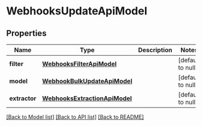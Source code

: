 # WebhooksUpdateApiModel
## Properties

| Name | Type | Description | Notes |
|------------ | ------------- | ------------- | -------------|
| **filter** | [**WebhooksFilterApiModel**](WebhooksFilterApiModel.md) |  | [default to null] |
| **model** | [**WebhookBulkUpdateApiModel**](WebhookBulkUpdateApiModel.md) |  | [default to null] |
| **extractor** | [**WebhooksExtractionApiModel**](WebhooksExtractionApiModel.md) |  | [default to null] |

[[Back to Model list]](../README.md#documentation-for-models) [[Back to API list]](../README.md#documentation-for-api-endpoints) [[Back to README]](../README.md)

